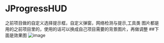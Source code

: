# JProgressHUD
之前项目做的自定义选择提示框，自定义弹窗，网络检测与提示,工具类
图片都是用的之前项目里的，使用的话可以换成自己项目需要的背景图片，再做调整
##下面是效果图
![image](https://github.com/xingtianwuganqi/JProgressHUD/blob/master/gif5%E6%96%B0%E6%96%87%E4%BB%B6.gif)
